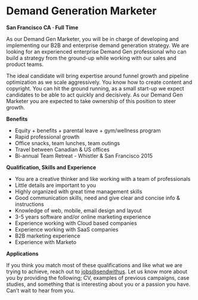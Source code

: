 Demand Generation Marketer
===

__San Francisco CA &middot; Full Time__

As our Demand Gen Marketer, you will be in charge of developing and implementing our B2B and enterprise demand generation strategy. We are looking for an experienced enterprise Demand Gen professional who can build a strategy from the ground-up while working with our sales and product teams. 

The ideal candidate will bring expertise around funnel growth and pipeline optimization as we scale aggressively. You know how to create content and copyright. You can hit the ground running, as a small start-up we expect candidates to be able to act quickly and decisively. As our Demand Gen Marketer you are expected to take ownership of this position to steer growth.

<!-- more -->

__Benefits__

* Equity + benefits + parental leave + gym/wellness program
* Rapid professional growth
* Office snacks, team lunches, team outings
* Travel between Canadian & US offices
* Bi-annual Team Retreat - Whistler & San Francisco 2015


__Qualification, Skills and Experience__

* You are a creative thinker and like working with a team of professionals
* Little details are important to you
* Highly organized with great time management skills
* Good communication skills, need and give clear and concise info & instructions
* Knowledge of web, mobile, email design and layout
* 3-5 years software and/or online marketing experience
* Experience working with Cloud based companies
* Experience working with SaaS companies
* B2B marketing experience
* Experience with Marketo

__Applications__

If you think you match most of these qualifications and like what we are trying to achieve, reach out to [jobs@sendwithus](mailto:jobs@sendwithus.com). Let us know more about you by providing the following; CV, examples of previous campaigns, case studies, and something that is interesting about you or a passion you have. Can’t wait to hear from you. 
